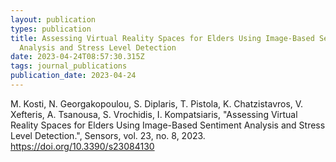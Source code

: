 ```yaml
---
layout: publication
types: publication
title: Assessing Virtual Reality Spaces for Elders Using Image-Based Sentiment
  Analysis and Stress Level Detection
date: 2023-04-24T08:57:30.315Z
tags: journal_publications
publication_date: 2023-04-24
---
```

<!--StartFragment-->

M. Kosti, N. Georgakopoulou, S. Diplaris, T. Pistola, K. Chatzistavros, V. Xefteris, A. Tsanousa, S. Vrochidis, I. Kompatsiaris, "Assessing Virtual Reality Spaces for Elders Using Image-Based Sentiment Analysis and Stress Level Detection.", Sensors, vol. 23, no. 8, 2023. <https://doi.org/10.3390/s23084130>

<!--EndFragment-->